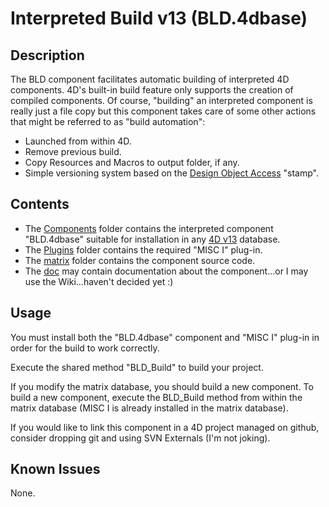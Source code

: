 # Interpreted Build v13 (BLD.4dbase)

## Description

The BLD component facilitates automatic building of interpreted 4D components. 4D's built-in build feature only supports the creation of compiled components. Of course, "building" an interpreted component is really just a file copy but this component takes care of some other actions that might be referred to as "build automation":

* Launched from within 4D.
* Remove previous build.
* Copy Resources and Macros to output folder, if any.
* Simple versioning system based on the [Design Object Access](http://doc.4d.com/4Dv13.1/help/Title/en/page2577.html) "stamp".

## Contents

* The [Components](https://github.com/4D/interpreted-build-v13/tree/master/Components) folder contains the interpreted component "BLD.4dbase" suitable for installation in any [4D v13](http://www.4d.com/products/4dv13.html) database.
* The [Plugins](https://github.com/4D/interpreted-build-v13/tree/master/Plugins) folder contains the required "MISC I" plug-in.
* The [matrix](https://github.com/4D/interpreted-build-v13/tree/master/matrix) folder contains the component source code.
* The [doc](https://github.com/4D/interpreted-build-v13/tree/master/doc) may contain documentation about the component...or I may use the Wiki...haven't decided yet :)

## Usage

You must install both the "BLD.4dbase" component and "MISC I" plug-in in order for the build to work correctly.

Execute the shared method "BLD_Build" to build your project.

If you modify the matrix database, you should build a new component.  To build a new component, execute the BLD_Build method from within the matrix database (MISC I is already installed in the matrix database).

If you would like to link this component in a 4D project managed on github, consider dropping git and using SVN Externals (I'm not joking).

## Known Issues

None.

